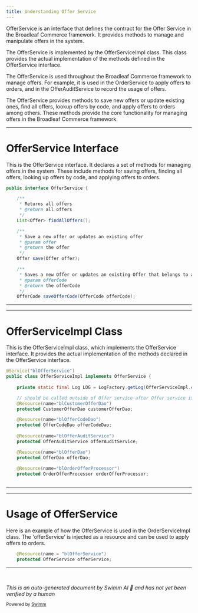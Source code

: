 ```yaml
---
title: Understanding Offer Service
---
```

OfferService is an interface that defines the contract for the Offer Service in the Broadleaf Commerce framework. It provides methods to manage and manipulate offers in the system.

The OfferService is implemented by the OfferServiceImpl class. This class provides the actual implementation of the methods defined in the OfferService interface.

The OfferService is used throughout the Broadleaf Commerce framework to manage offers. For example, it is used in the OrderService to apply offers to orders, and in the OfferAuditService to record the usage of offers.

The OfferService provides methods to save new offers or update existing ones, find all offers, lookup offers by code, and apply offers to orders among others. These methods provide the core functionality for managing offers in the Broadleaf Commerce framework.

<SwmSnippet path="/core/broadleaf-framework/src/main/java/org/broadleafcommerce/core/offer/service/OfferService.java" line="45">

---

# OfferService Interface

This is the OfferService interface. It declares a set of methods for managing offers in the system. These include methods for saving offers, finding all offers, looking up offers by code, and applying offers to orders.

```java
public interface OfferService {

    /**
     * Returns all offers
     * @return all offers
     */
    List<Offer> findAllOffers();

    /**
     * Save a new offer or updates an existing offer
     * @param offer
     * @return the offer
     */
    Offer save(Offer offer);

    /**
     * Saves a new Offer or updates an existing Offer that belongs to an OfferCode, then saves or updates the OfferCode
     * @param offerCode
     * @return the offerCode
     */
    OfferCode saveOfferCode(OfferCode offerCode);
```

---

</SwmSnippet>

<SwmSnippet path="/core/broadleaf-framework/src/main/java/org/broadleafcommerce/core/offer/service/OfferServiceImpl.java" line="75">

---

# OfferServiceImpl Class

This is the OfferServiceImpl class, which implements the OfferService interface. It provides the actual implementation of the methods declared in the OfferService interface.

```java
@Service("blOfferService")
public class OfferServiceImpl implements OfferService {
    
    private static final Log LOG = LogFactory.getLog(OfferServiceImpl.class);

    // should be called outside of Offer service after Offer service is executed
    @Resource(name="blCustomerOfferDao")
    protected CustomerOfferDao customerOfferDao;

    @Resource(name="blOfferCodeDao")
    protected OfferCodeDao offerCodeDao;
    
    @Resource(name="blOfferAuditService")
    protected OfferAuditService offerAuditService;

    @Resource(name="blOfferDao")
    protected OfferDao offerDao;
    
    @Resource(name="blOrderOfferProcessor")
    protected OrderOfferProcessor orderOfferProcessor;
    
```

---

</SwmSnippet>

<SwmSnippet path="/core/broadleaf-framework/src/main/java/org/broadleafcommerce/core/order/service/OrderServiceImpl.java" line="134">

---

# Usage of OfferService

Here is an example of how the OfferService is used in the OrderServiceImpl class. The 'offerService' is injected as a resource and can be used to apply offers to orders.

```java
    @Resource(name = "blOfferService")
    protected OfferService offerService;
```

---

</SwmSnippet>

&nbsp;

*This is an auto-generated document by Swimm AI 🌊 and has not yet been verified by a human*

<SwmMeta version="3.0.0" repo-id="Z2l0aHViJTNBJTNBQnJvYWRsZWFmQ29tbWVyY2UtZGVtbyUzQSUzQWdpbGFkbmF2b3Q=" repo-name="BroadleafCommerce-demo" doc-type="overview"><sup>Powered by [Swimm](/)</sup></SwmMeta>
